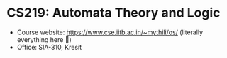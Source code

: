 # CS219: Automata Theory and Logic

- Course website: <https://www.cse.iitb.ac.in/~mythili/os/> (literally everything here :pray:)
- Office: SIA-310, Kresit
